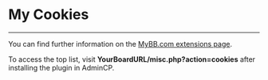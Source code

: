 # My Cookies

---

You can find further information on the [MyBB.com extensions page](https://community.mybb.com/mods.php?action=view&pid=978).

To access the top list, visit **YourBoardURL/misc.php?action=cookies** after installing the plugin in AdminCP.
